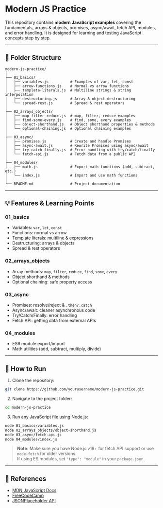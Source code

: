 

# Modern JS Practice

This repository contains **modern JavaScript examples** covering the fundamentals, arrays & objects, promises, async/await, fetch API, modules, and error handling. It is designed for learning and testing JavaScript concepts step by step.

---

## 📂 Folder Structure

```
modern-js-practice/
│
├── 01_basics/
│   ├── variables.js          # Examples of var, let, const
│   ├── arrow-functions.js    # Normal vs arrow functions
│   ├── template-literals.js  # Multiline strings & string interpolation
│   ├── destructuring.js      # Array & object destructuring
│   └── spread-rest.js        # Spread & rest operators
│
├── 02_arrays_objects/
│   ├── map-filter-reduce.js  # map, filter, reduce examples
│   ├── find-some-every.js    # find, some, every examples
│   ├── object-shorthand.js   # Object shorthand properties & methods
│   └── optional-chaining.js  # Optional chaining examples
│
├── 03_async/
│   ├── promises.js           # Create and handle Promises
│   ├── async-await.js        # Rewrite Promises using async/await
│   ├── try-catch-finally.js  # Error handling with try/catch/finally
│   └── fetch-api.js          # Fetch data from a public API
│
├── 04_modules/
│   ├── math.js               # Export math functions (add, subtract, etc.)
│   └── index.js              # Import and use math functions
│
└── README.md                 # Project documentation
```

---

## 💡 Features & Learning Points

### 01_basics
- Variables: `var`, `let`, `const`  
- Functions: normal vs arrow  
- Template literals: multiline & expressions  
- Destructuring: arrays & objects  
- Spread & rest operators  

### 02_arrays_objects
- Array methods: `map`, `filter`, `reduce`, `find`, `some`, `every`  
- Object shorthand & methods  
- Optional chaining: safe property access  

### 03_async
- Promises: resolve/reject & `.then/.catch`  
- Async/await: cleaner asynchronous code  
- Try/Catch/Finally: error handling  
- Fetch API: getting data from external APIs  

### 04_modules
- ES6 module export/import  
- Math utilities (add, subtract, multiply, divide)  

---

## 🚀 How to Run

1. Clone the repository:
```bash
git clone https://github.com/yourusername/modern-js-practice.git
```

2. Navigate to the project folder:
```bash
cd modern-js-practice
```

3. Run any JavaScript file using Node.js:
```bash
node 01_basics/variables.js
node 02_arrays_objects/object-shorthand.js
node 03_async/fetch-api.js
node 04_modules/index.js
```

> **Note:** Make sure you have Node.js v18+ for fetch API support or use `node-fetch` for older versions.  
> If using ES modules, set `"type": "module"` in your `package.json`.

---

## 📖 References
- [MDN JavaScript Docs](https://developer.mozilla.org/en-US/docs/Web/JavaScript)  
- [FreeCodeCamp](https://www.freecodecamp.org/)  
- [JSONPlaceholder API](https://jsonplaceholder.typicode.com/)